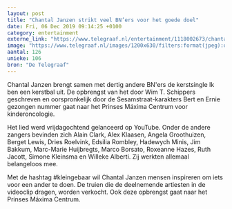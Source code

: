 ```yaml
---
layout: post
title: "Chantal Janzen strikt veel BN’ers voor het goede doel"
date: Fri, 06 Dec 2019 09:14:25 +0100
category: entertainment
externe_link: "https://www.telegraaf.nl/entertainment/1118002673/chantal-janzen-strikt-veel-bn-ers-voor-het-goede-doel"
image: "https://www.telegraaf.nl/images/1200x630/filters:format(jpeg):quality(80)/cdn-kiosk-api.telegraaf.nl/191cb9be-180d-11ea-a32e-0255c322e81b.jpg"
aantal: 126
unieke: 106
bron: "De Telegraaf"
---
```


<p class="intro">Chantal Janzen brengt samen met dertig andere BN'ers de kerstsingle Ik ben een kerstbal uit. De opbrengst van het door Wim T. Schippers geschreven en oorspronkelijk door de Sesamstraat-karakters Bert en Ernie gezongen nummer gaat naar het Prinses Máxima Centrum voor kinderoncologie.</p> <p>Het lied werd vrijdagochtend gelanceerd op YouTube. Onder de andere zangers bevinden zich Alain Clark, Alex Klaasen, Angela Groothuizen, Berget Lewis, Dries Roelvink, Edsilia Rombley, Hadewych Minis, Jim Bakkum, Marc-Marie Huijbregts, Marco Borsato, Roxeanne Hazes, Ruth Jacott, Simone Kleinsma en Willeke Alberti. Zij werkten allemaal belangeloos mee.</p><p>Met de hashtag #kleingebaar wil Chantal Janzen mensen inspireren om iets voor een ander te doen. De truien die de deelnemende artiesten in de videoclip dragen, worden verkocht. Ook deze opbrengst gaat naar het Prinses Máxima Centrum.</p>
